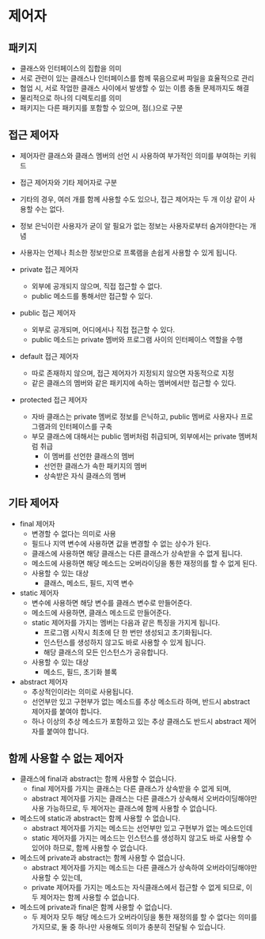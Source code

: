 # 제어자

## 패키지

- 클래스와 인터페이스의 집합을 의미
- 서로 관련이 있는 클래스나 인터페이스를 함께 묶음으로써 파일을 효율적으로 관리
- 협업 시, 서로 작업한 클래스 사이에서 발생할 수 있는 이름 충돌 문제까지도 해결
- 물리적으로 하나의 디렉토리를 의미
- 패키지는 다른 패키지를 포함할 수 있으며, 점(.)으로 구분



## 접근 제어자

- 제어자란 클래스와 클래스 멤버의 선언 시 사용하여 부가적인 의미를 부여하는 키워드
- 접근 제어자와 기타 제어자로 구분
- 기타의 경우, 여러 개를 함께 사용할 수도 있으나, 접근 제어자는 두 개 이상 같이 사용할 수는 없다.

- 정보 은닉이란 사용자가 굳이 알 필요가 없는 정보는 사용자로부터 숨겨야한다는 개념
- 사용자는 언제나 최소한 정보만으로 프록램을 손쉽게 사용할 수 있게 됩니다.
- private 접근 제어자
  - 외부에 공개되지 않으며, 직접 접근할 수 없다.
  - public 메소드를 통해서만 접근할 수 있다. 
- public 접근 제어자
  - 외부로 공개되며, 어디에서나 직접 접근할 수 있다.
  - public 메소드는 private 멤버와 프로그램 사이의 인터페이스 역할을 수행
- default 접근 제어자
  - 따로 존재하지 않으며, 접근 제어자가 지정되지 않으면 자동적으로 지정
  - 같은 클래스의 멤버와 같은 패키지에 속하는 멤버에서만 접근할 수 있다.
- protected 접근 제어자
  - 자바 클래스는 private 멤버로 정보를 은닉하고, public 멤버로 사용자나 프로그램과의 인터페이스를 구축
  - 부모 클래스에 대해서는 public 멤버처럼 취급되며, 외부에서는 private 멤버처럼 취급
    - 이 멤버를 선언한 클래스의 멤버
    - 선언한 클래스가 속한 패키지의 멤버
    - 상속받은 자식 클래스의 멤버



## 기타 제어자

- final 제어자
  - 변경할 수 없다는 의미로 사용
  - 필드나 지역 변수에 사용하면 값을 변경할 수 없는 상수가 된다.
  - 클래스에 사용하면 해당 클래스는 다른 클래스가 상속받을 수 없게 됩니다.
  - 메소드에 사용하면 해당 메소드는 오버라이딩을 통한 재정의를 할 수 없게 된다.
  - 사용할 수 있는 대상
    - 클래스, 메소드, 필드, 지역 변수
- static 제어자
  - 변수에 사용하면 해당 변수를 클래스 변수로 만들어준다.
  - 메소드에 사용하면, 클래스 메소드로 만들어준다.
  - static 제어자를 가지는 멤버는 다음과 같은 특징을 가지게 됩니다.
    - 프로그램 시작시 최초에 단 한 번만 생성되고 초기화됩니다.
    - 인스턴스를 생성하지 않고도 바로 사용할 수 있게 됩니다.
    - 해당 클래스의 모든 인스턴스가 공유합니다.
  - 사용할 수 있는 대상
    - 메소드, 필드, 초기화 블록
- abstract 제어자
  - 추상적인이라는 의미로 사용됩니다.
  - 선언부만 있고 구현부가 없는 메소드를 추상 메소드라 하며, 반드시 abstract 제어자를 붙여야 합니다.
  - 하나 이상의 추상 메소드가 포함하고 있는 추상 클래스도 반드시 abstract 제어자를 붙여야 합니다.



## 함께 사용할 수 없는 제어자

- 클래스에 final과 abstract는 함께 사용할 수 없습니다.
  - final 제어자를 가지는 클래스는 다른 클래스가 상속받을 수 없게 되며, 
  - abstract 제어자를 가지는 클래스는 다른 클래스가 상속해서 오버라이딩해야만 사용 가능하므로, 두 제어자는 클래스에 함께 사용할 수 없습니다.
- 메소드에 static과 abstract는 함께 사용할 수 없습니다.
  - abstract 제어자를 가지는 메소드는 선언부만 있고 구현부가 없는 메소드인데
  - static 제어자를 가지는 메소드는 인스턴스를 생성하지 않고도 바로 사용할 수 있어야 하므로, 함께 사용할 수 없습니다.
- 메소드에 private과 abstract는 함께 사용할 수 없습니다.
  - abstract 제어자를 가지는 메소드는 다른 클래스가 상속하여 오버라이딩해야만 사용할 수 있는데,
  - private 제어자를 가지는 메소드는 자식클래스에서 접근할 수 없게 되므로, 이 두 제어자는 함께 사용할 수 없습니다. 
- 메소드에 private과 final은 함께 사용할 수 없습니다.
  - 두 제어자 모두 해당 메소드가 오버라이딩을 통한 재정의를 할 수 없다는 의미를 가지므로, 둘 중 하나만 사용해도 의미가 충분히 전달될 수 있습니다.